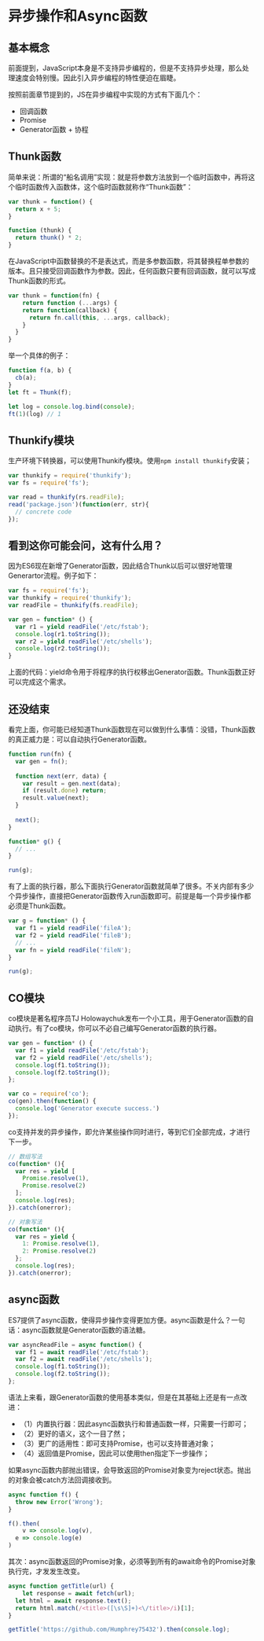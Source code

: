 # 异步操作和Async函数

## 基本概念

前面提到，JavaScript本身是不支持异步编程的，但是不支持异步处理，那么处理速度会特别慢。因此引入异步编程的特性便迫在眉睫。

按照前面章节提到的，JS在异步编程中实现的方式有下面几个：

- 回调函数
- Promise
- Generator函数 + 协程

## Thunk函数

简单来说：所谓的“船名调用”实现：就是将参数方法放到一个临时函数中，再将这个临时函数传入函数体，这个临时函数就称作“Thunk函数”：

```javascript
var thunk = function() {
  return x + 5;
}

function (thunk) {
  return thunk() * 2;
}
```

在JavaScript中函数替换的不是表达式，而是多参数函数，将其替换程单参数的版本。且只接受回调函数作为参数。因此，任何函数只要有回调函数，就可以写成Thunk函数的形式。

```javascript
var thunk = function(fn) {
	return function (...args) {
    return function(callback) {
      return fn.call(this, ...args, callback);
    }
  }
}
```

举一个具体的例子：

```javascript
function f(a, b) {
  cb(a);
}
let ft = Thunk(f);

let log = console.log.bind(console);
ft(1)(log) // 1
```

## Thunkify模块

生产环境下转换器，可以使用Thunkify模块。使用`npm install thunkify`安装；

```javascript
var thunkify = require('thunkify');
var fs = require('fs');

var read = thunkify(rs.readFile);
read('package.json')(function(err, str){
  // concrete code
});
```

## 看到这你可能会问，这有什么用？

因为ES6现在新增了Generator函数，因此结合Thunk以后可以很好地管理Generartor流程。例子如下：

```javascript
var fs = require('fs');
var thunkify = require('thunkify');
var readFile = thunkify(fs.readFile);

var gen = function* () {
  var r1 = yield readFile('/etc/fstab');
  console.log(r1.toString());
  var r2 = yield readFile('/etc/shells');
  console.log(r2.toString());
}
```

上面的代码：yield命令用于将程序的执行权移出Generator函数。Thunk函数正好可以完成这个需求。

## 还没结束

看完上面，你可能已经知道Thunk函数现在可以做到什么事情：没错，Thunk函数的真正威力是：可以自动执行Generator函数。

```javascript
function run(fn) {
  var gen = fn();
  
  function next(err, data) {
    var result = gen.next(data);
    if (result.done) return;
    result.value(next);
  }
  
  next();
}

function* g() {
  // ...
}

run(g);
```

有了上面的执行器，那么下面执行Generator函数就简单了很多。不关内部有多少个异步操作，直接把Generator函数传入run函数即可。前提是每一个异步操作都必须是Thunk函数。

```javascript
var g = function* () {
  var f1 = yield readFile('fileA');
  var f2 = yield readFile('fileB');
  // ...
  var fn = yield readFile('fileN');
}

run(g);
```

## CO模块

co模块是著名程序员TJ Holowaychuk发布一个小工具，用于Generator函数的自动执行。有了co模块，你可以不必自己编写Generator函数的执行器。

```javascript
var gen = function* () {
  var f1 = yield readFile('/etc/fstab');
  var f2 = yield readFile('/etc/shells');
  console.log(f1.toString());
  console.log(f2.toString());
};

var co = require('co');
co(gen).then(function() {
  console.log('Generator execute success.')
});
```

co支持并发的异步操作，即允许某些操作同时进行，等到它们全部完成，才进行下一步。

```javascript
// 数组写法
co(function* (){
  var res = yield [
    Promise.resolve(1),
    Promise.resolve(2)
  ];
  console.log(res);
}).catch(onerror);

// 对象写法
co(function* (){
  var res = yield {
    1: Promise.resolve(1),
    2: Promise.resolve(2)
  };
  console.log(res);
}).catch(onerror);
```

## async函数

ES7提供了async函数，使得异步操作变得更加方便。async函数是什么？一句话：async函数就是Generator函数的语法糖。

```javascript
var asyncReadFile = async function() {
  var f1 = await readFile('/etc/fstab');
  var f2 = await readFile('/etc/shells');
  console.log(f1.toString());
  console.log(f2.toString());
};
```

语法上来看，跟Generator函数的使用基本类似，但是在其基础上还是有一点改进：

- （1）内置执行器：因此async函数执行和普通函数一样，只需要一行即可；
- （2）更好的语义，这个一目了然；
- （3）更广的适用性：即可支持Promise，也可以支持普通对象；
- （4）返回值是Promise，因此可以使用then指定下一步操作；

如果async函数内部抛出错误，会导致返回的Promise对象变为reject状态。抛出的对象会被catch方法回调接收到。

```javascript
async function f() {
  throw new Error('Wrong');
}

f().then(
	v => console.log(v),
  e => console.log(e)
)
```

其次：async函数返回的Promise对象，必须等到所有的await命令的Promise对象执行完，才发发生改变。

```javascript
async function getTitle(url) {
	let response = await fetch(url);
  let html = await response.text();
  return html.match(/<title>([\s\S]+)<\/title>/i)[1];
}

getTitle('https://github.com/Humphrey75432').then(console.log);
```

